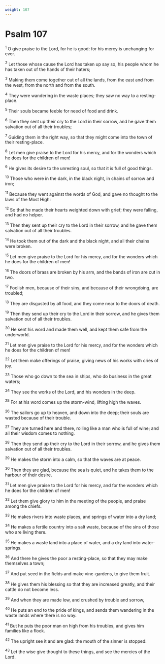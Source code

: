 ```yaml
---
weight: 107
---
```


# Psalm 107

<sup>1</sup> O give praise to the Lord, for he is good: for his mercy is unchanging for ever. 

<sup>2</sup> Let those whose cause the Lord has taken up say so, his people whom he has taken out of the hands of their haters; 

<sup>3</sup> Making them come together out of all the lands, from the east and from the west, from the north and from the south. 

<sup>4</sup> They were wandering in the waste places; they saw no way to a resting-place. 

<sup>5</sup> Their souls became feeble for need of food and drink. 

<sup>6</sup> Then they sent up their cry to the Lord in their sorrow, and he gave them salvation out of all their troubles; 

<sup>7</sup> Guiding them in the right way, so that they might come into the town of their resting-place. 

<sup>8</sup> Let men give praise to the Lord for his mercy, and for the wonders which he does for the children of men! 

<sup>9</sup> He gives its desire to the unresting soul, so that it is full of good things. 

<sup>10</sup> Those who were in the dark, in the black night, in chains of sorrow and iron; 

<sup>11</sup> Because they went against the words of God, and gave no thought to the laws of the Most High: 

<sup>12</sup> So that he made their hearts weighted down with grief; they were falling, and had no helper. 

<sup>13</sup> Then they sent up their cry to the Lord in their sorrow, and he gave them salvation out of all their troubles. 

<sup>14</sup> He took them out of the dark and the black night, and all their chains were broken. 

<sup>15</sup> Let men give praise to the Lord for his mercy, and for the wonders which he does for the children of men! 

<sup>16</sup> The doors of brass are broken by his arm, and the bands of iron are cut in two. 

<sup>17</sup> Foolish men, because of their sins, and because of their wrongdoing, are troubled; 

<sup>18</sup> They are disgusted by all food, and they come near to the doors of death. 

<sup>19</sup> Then they send up their cry to the Lord in their sorrow, and he gives them salvation out of all their troubles. 

<sup>20</sup> He sent his word and made them well, and kept them safe from the underworld. 

<sup>21</sup> Let men give praise to the Lord for his mercy, and for the wonders which he does for the children of men! 

<sup>22</sup> Let them make offerings of praise, giving news of his works with cries of joy. 

<sup>23</sup> Those who go down to the sea in ships, who do business in the great waters; 

<sup>24</sup> They see the works of the Lord, and his wonders in the deep. 

<sup>25</sup> For at his word comes up the storm-wind, lifting high the waves. 

<sup>26</sup> The sailors go up to heaven, and down into the deep; their souls are wasted because of their trouble. 

<sup>27</sup> They are turned here and there, rolling like a man who is full of wine; and all their wisdom comes to nothing. 

<sup>28</sup> Then they send up their cry to the Lord in their sorrow, and he gives them salvation out of all their troubles. 

<sup>29</sup> He makes the storm into a calm, so that the waves are at peace. 

<sup>30</sup> Then they are glad, because the sea is quiet, and he takes them to the harbour of their desire. 

<sup>31</sup> Let men give praise to the Lord for his mercy, and for the wonders which he does for the children of men! 

<sup>32</sup> Let them give glory to him in the meeting of the people, and praise among the chiefs. 

<sup>33</sup> He makes rivers into waste places, and springs of water into a dry land; 

<sup>34</sup> He makes a fertile country into a salt waste, because of the sins of those who are living there. 

<sup>35</sup> He makes a waste land into a place of water, and a dry land into water-springs. 

<sup>36</sup> And there he gives the poor a resting-place, so that they may make themselves a town; 

<sup>37</sup> And put seed in the fields and make vine-gardens, to give them fruit. 

<sup>38</sup> He gives them his blessing so that they are increased greatly, and their cattle do not become less. 

<sup>39</sup> And when they are made low, and crushed by trouble and sorrow, 

<sup>40</sup> He puts an end to the pride of kings, and sends them wandering in the waste lands where there is no way. 

<sup>41</sup> But he puts the poor man on high from his troubles, and gives him families like a flock. 

<sup>42</sup> The upright see it and are glad: the mouth of the sinner is stopped. 

<sup>43</sup> Let the wise give thought to these things, and see the mercies of the Lord. 


